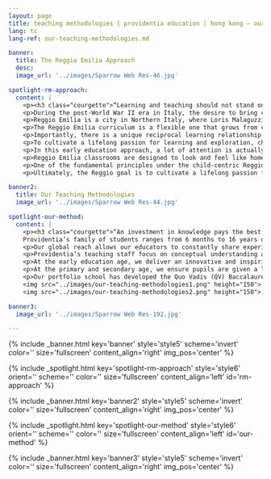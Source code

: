 ```yaml
---
layout: page
title: teaching methodologies | providentia education | hong kong — our heritage, their future | providentia education | hong kong
lang: tc
lang-ref: our-teaching-methodologies.md

banner:
  title: The Reggio Emilia Approach
  desc:
  image_url: '../images/Sparrow Web Res-46.jpg'

spotlight-rm-approach:
  content: |
    <p><h3 class="courgette">“Learning and teaching should not stand on opposite banks and just watch the river flow by; instead, they should embark together on a journey down the water. Through an active, reciprocal exchange, teaching can strengthen learning how to learn.”</h3><span class="motto">— loris malaguzzi</span></p>
    <p>During the post-World War II era in Italy, the desire to bring change while rebuilding a Nation, came along with great economic and social development, including in education.</p>
    <p>Reggio Emilia is a city in Northern Italy, where Loris Malaguzzi, a teacher, worked on a new educational philosophy focused on preschool and primary education. He believed that children were competent, curious and confident individuals, and able to thrive in a self-guided learning environment.</p>
    <p>The Reggio Emilia curriculum is a flexible one that grows from children’s thoughts, ideas and curiosities. It sees expressive arts playing a central role in learning.</p> 
    <p>Importantly, there is a unique reciprocal learning relationship between teacher and child. There is also a very strong emphasis on the child’s social development. The children are taught to understand they are part of a community. They learn how to cultivate their relationships with other children, their family, and teachers.</p>
    <p>To cultivate a lifelong passion for learning and exploration, children are encouraged to be researchers. Many of the projects taken on by the children will be based on their own interests and curiosities, and they can actively participate, explore and question things. Through interactions with peers, educators, parents and the environment, every child grows into an independent and imaginative doer, thinker and learner.</p>
    <p>In this early education approach, a lot of attention is actually given to detailed observation and documentation of learning. But the learning process takes firm priority over the final product.</p>
    <p>Reggio Emilia classrooms are designed to look and feel like home. There are no set lesson plans and the schools emphasise the importance of parents taking an active role in their child’s education.</p>
    <p>One of the fundamental principles under the child-centric Reggio approach is also an emphasis of the environment as the ‘Third Teacher’. Here, the environment is seen as a living space where children are able to explore their learning through social interactions and experimentation.</p>
    <p>Ultimately, the Reggio goal is to cultivate a lifelong passion for learning and exploration.</p>

banner2:
  title: Our Teaching Methodologies
  image_url: '../images/Sparrow Web Res-44.jpg'

spotlight-our-method:
  content: |
    <p><h3 class="courgette">“An investment in knowledge pays the best interest.”</h3><span class="motto">— benjamin franklin</span></p>
    Providentia’s family of students ranges from 6 months to 16 years old. In order to cater to such a diverse and large group of students, our educators employ the most proven systems for teaching, including the Reggio Emilia approach for our younger students in Australia.
    <p>Our global reach allows our educators to constantly share experiences and approaches on how to deal with issues.</p>
    <p>Providentia’s teaching staff focus on conceptual understanding and ensure pupils take pride in the quality of their work.</p>
    <p>At the early education age, we deliver an innovative and inspiring early childhood education based on the Reggio Emilia approach, a pedagogy that is focused on student-centered and constructivist development that utilises self-directed, experiential learning in relationship-drive environments.</p>
    <p>At the primary and secondary age, we ensure pupils are given a level playing field to excel in all areas of life, whether it be academic or extra-curricular.</p>
    <p>Our portfolio school has developed the Quo Vadis (QV) Baccalaureate that represents a broad curriculum focused on 7 areas of learning: Languages, Sciences (including computer science), Humanities, Creative and Performing Arts, Sports and QV Qualities.</p>
    <img src="../images/our-teaching-methodologies1.png" height="150">
    <img src="../images/our-teaching-methodologies2.png" height="150">

banner3:
  image_url: '../images/Sparrow Web Res-192.jpg'

---
```

<!-- Welcome Banner -->
{% include _banner.html key='banner' style='style5' scheme='invert' color='' size='fullscreen' content_align='right' img_pos='center' %}

<!-- The Reggio Emilia Approach -->
{% include _spotlight.html key='spotlight-rm-approach' style='style6' orient='' scheme='' color='' size='fullscreen' content_align='left' id='rm-approach' %}

<!-- Banner2 -->
{% include _banner.html key='banner2' style='style5' scheme='invert' color='' size='fullscreen' content_align='right' img_pos='center' %}

<!-- Our teaching methodologies -->
{% include _spotlight.html key='spotlight-our-method' style='style6' orient='' scheme='' color='' size='fullscreen' content_align='left' id='our-method' %}

<!-- Banner3 -->
{% include _banner.html key='banner3' style='style5' scheme='invert' color='' size='fullscreen' content_align='right' img_pos='center' %}

  